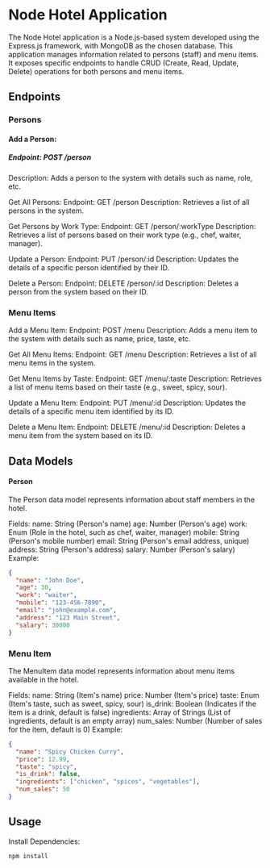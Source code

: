# Node Hotel Application
The Node Hotel application is a Node.js-based system developed using the Express.js framework, with MongoDB as the chosen database. This application manages information related to persons (staff) and menu items. It exposes specific endpoints to handle CRUD (Create, Read, Update, Delete) operations for both persons and menu items.

## Endpoints

### Persons
#### Add a Person:
##### Endpoint: POST /person
Description: Adds a person to the system with details such as name, role, etc.

Get All Persons:
Endpoint: GET /person
Description: Retrieves a list of all persons in the system.

Get Persons by Work Type:
Endpoint: GET /person/:workType
Description: Retrieves a list of persons based on their work type (e.g., chef, waiter, manager).

Update a Person:
Endpoint: PUT /person/:id
Description: Updates the details of a specific person identified by their ID.

Delete a Person:
Endpoint: DELETE /person/:id
Description: Deletes a person from the system based on their ID.

### Menu Items
Add a Menu Item:
Endpoint: POST /menu
Description: Adds a menu item to the system with details such as name, price, taste, etc.

Get All Menu Items:
Endpoint: GET /menu
Description: Retrieves a list of all menu items in the system.

Get Menu Items by Taste:
Endpoint: GET /menu/:taste
Description: Retrieves a list of menu items based on their taste (e.g., sweet, spicy, sour).

Update a Menu Item:
Endpoint: PUT /menu/:id
Description: Updates the details of a specific menu item identified by its ID.

Delete a Menu Item:
Endpoint: DELETE /menu/:id
Description: Deletes a menu item from the system based on its ID.

## Data Models

#### Person
The Person data model represents information about staff members in the hotel.

Fields:
name: String (Person's name)
age: Number (Person's age)
work: Enum (Role in the hotel, such as chef, waiter, manager)
mobile: String (Person's mobile number)
email: String (Person's email address, unique)
address: String (Person's address)
salary: Number (Person's salary)
Example:
```json
{
  "name": "John Doe",
  "age": 30,
  "work": "waiter",
  "mobile": "123-456-7890",
  "email": "john@example.com",
  "address": "123 Main Street",
  "salary": 30000
}
```

### Menu Item
The MenuItem data model represents information about menu items available in the hotel.

Fields:
name: String (Item's name)
price: Number (Item's price)
taste: Enum (Item's taste, such as sweet, spicy, sour)
is_drink: Boolean (Indicates if the item is a drink, default is false)
ingredients: Array of Strings (List of ingredients, default is an empty array)
num_sales: Number (Number of sales for the item, default is 0)
Example:
```json
{
  "name": "Spicy Chicken Curry",
  "price": 12.99,
  "taste": "spicy",
  "is_drink": false,
  "ingredients": ["chicken", "spices", "vegetables"],
  "num_sales": 50
}
```

## Usage
Install Dependencies:
```bash
npm install
```